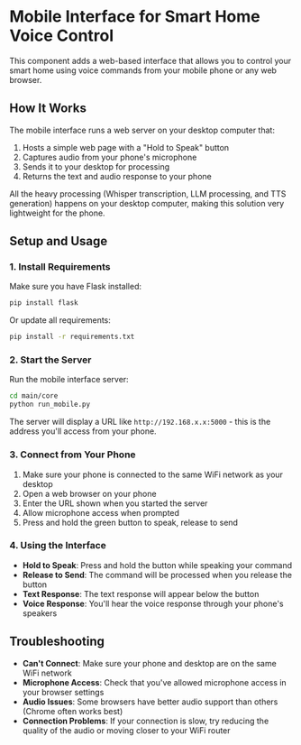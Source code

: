 # Mobile Interface for Smart Home Voice Control

This component adds a web-based interface that allows you to control your smart home using voice commands from your mobile phone or any web browser.

## How It Works

The mobile interface runs a web server on your desktop computer that:

1. Hosts a simple web page with a "Hold to Speak" button
2. Captures audio from your phone's microphone
3. Sends it to your desktop for processing
4. Returns the text and audio response to your phone

All the heavy processing (Whisper transcription, LLM processing, and TTS generation) happens on your desktop computer, making this solution very lightweight for the phone.

## Setup and Usage

### 1. Install Requirements

Make sure you have Flask installed:
```bash
pip install flask
```
Or update all requirements:
```bash
pip install -r requirements.txt
```

### 2. Start the Server

Run the mobile interface server:
```bash
cd main/core
python run_mobile.py
```

The server will display a URL like `http://192.168.x.x:5000` - this is the address you'll access from your phone.

### 3. Connect from Your Phone

1. Make sure your phone is connected to the same WiFi network as your desktop
2. Open a web browser on your phone
3. Enter the URL shown when you started the server
4. Allow microphone access when prompted
5. Press and hold the green button to speak, release to send

### 4. Using the Interface

- **Hold to Speak**: Press and hold the button while speaking your command
- **Release to Send**: The command will be processed when you release the button
- **Text Response**: The text response will appear below the button
- **Voice Response**: You'll hear the voice response through your phone's speakers

## Troubleshooting

- **Can't Connect**: Make sure your phone and desktop are on the same WiFi network
- **Microphone Access**: Check that you've allowed microphone access in your browser settings
- **Audio Issues**: Some browsers have better audio support than others (Chrome often works best)
- **Connection Problems**: If your connection is slow, try reducing the quality of the audio or moving closer to your WiFi router 